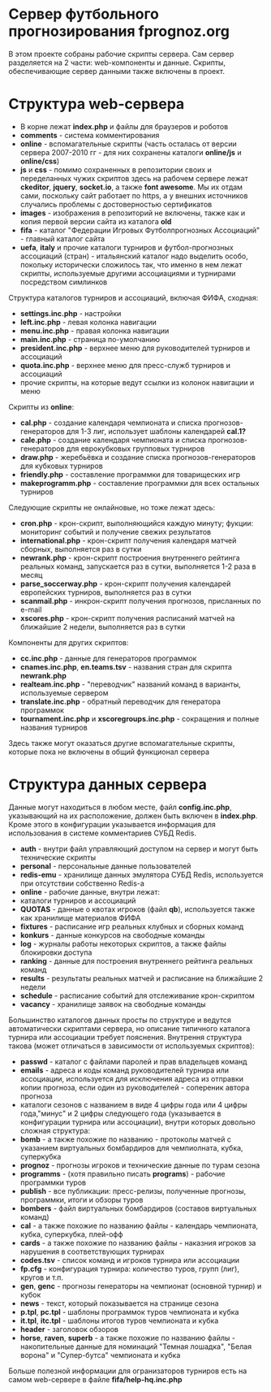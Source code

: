# Сервер футбольного прогнозирования fprognoz.org
В этом проекте собраны рабочие скрипты сервера.
Сам сервер разделяется на 2 части: web-компоненты и данные.
Скрипты, обеспечивающие сервер данными также включены в проект.
# Структура web-сервера
* В корне лежат **index.php** и файлы для браузеров и роботов
* **comments** - система комментирования
* **online** - вспомагательные скрипты (часть осталась от версии сервера 2007-2010 гг - для них сохранены каталоги **online/js** и **online/css**)
* **js** и **css** - помимо сохраненных в репозитории своих и переделанных чужих скриптов здесь на рабочем сервере лежат **ckeditor**, **jquery**, **socket.io**, а также **font awesome**. Мы их отдам сами, поскольку сайт работает по https, а у внешних источников случались проблемы с достоверностью сертификатов
* **images** - изображения в репозиторий не включены, также как и копия первой версии сайта из каталога **old**
* **fifa** - каталог "Федерации Игровых Футболпрогнозных Ассоциаций" - главный каталог сайта
* **uefa**, **italy** и прочие каталоги турниров и футбол-прогнозных ассоциаций (стран) - итальянский каталог надо выделить особо, покольку исторически сложилось так, что именно в нем лежат скрипты, используемые другими ассоциациями и турнирами посредством симлинков

Структура каталогов турниров и ассоциаций, включая ФИФА, сходная:
* **settings.inc.php** - настройки
* **left.inc.php** - левая колонка навигации
* **menu.inc.php** - правая колонка навигации
* **main.inc.php** - страница по-умолчанию
* **president.inc.php** - верхнее меню для руководителей турниров и ассоциаций
* **quota.inc.php** - верхнее меню для пресс-служб турниров и ассоциаций
* прочие скрипты, на которые ведут ссылки из колонок навигации и меню

Скрипты из **online**:
* **cal.php** - создание календаря чемпионата и списка прогнозов-генераторов для 1-3 лиг, использует шаблоны календарей **cal.1?**
* **cale.php** - создание календаря чемпионата и списка прогнозов-генераторов для еврокубковых групповых турниров
* **draw.php** - жеребьёвка и создание списка прогнозов-генераторов для кубковых турниров
* **friendly.php** - составление программки для товарищеских игр 
* **makeprogramm.php** - составление программки для всех остальных турниров

Следующие скрипты не онлайновые, но тоже лежат здесь:
* **cron.php** - крон-скрипт, выполняющийся каждую минуту; фукции: мониторинг событий и получение свежих результатов
* **international.php** - крон-скрипт получения календаря матчей сборных, выполняется раз в сутки 
* **newrank.php** - крон-скрипт построения внутреннего рейтинга реальных команд, запускается раз в сутки, выполняется 1-2 раза в месяц 
* **parse_soccerway.php** - крон-скрипт получения календарей европейских турниров, выполняется раз в сутки
* **scanmail.php** - инкрон-скрипт получения прогнозов, присланных по e-mail
* **xscores.php** - крон-скрипт получения расписаний матчей на ближайшие 2 недели, выполняется раз в сутки

Компоненты для других скриптов:
* **cc.inc.php** - данные для генераторов программок
* **cnames.inc.php**, **en.teams.tsv** - названия стран для скрипта **newrank.php**
* **realteam.inc.php** - "переводчик" названий команд в варианты, используемые сервером  
* **translate.inc.php** - обратный переводчик для генератора программок 
* **tournament.inc.php** и **xscoregroups.inc.php** - сокращения и полные названия турниров 

Здесь также могут оказаться другие вспомагательные скрипты, которые пока не включены в общий функционал сервера

# Структура данных сервера
Данные могут находиться в любом месте, файл **config.inc.php**, указывающий на их расположение, должен быть включен в **index.php**.
Кроме этого в конфигурации указывается информация для использования в системе комментариев СУБД Redis.
* **auth** - внутри файл управляющий доступом на сервер и могут быть технические скрипты 
* **personal** - персональные данные пользователей
* **redis-emu** - хранилище данных эмулятора СУБД Redis, используется при отсутствии собственно Redis-а
* **online** - рабочие данные, внутри лежат:
* каталоги турниров и ассоциаций
* **QUOTAS** - данные о квотах игроков (файл **qb**), используется также как хранилище материалов ФИФА
* **fixtures** - расписание игр реальных клубных и сборных команд
* **konkurs** - данные конкурсов на свободные команды
* **log** - журналы работы некоторых скриптов, а также файлы блокировки доступа
* **ranking** - данные для построения внутреннего рейтинга реальных команд
* **results** - результаты реальных матчей и расписание на ближайшие 2 недели
* **schedule** - расписание событий для отслеживание крон-скриптом
* **vacancy** - хранилище заявок на свободные команды

Большинство каталогов данных просты по структуре и ведутся автоматически скриптами сервера, но описание типичного каталога турнира или ассоциации требует пояснения. Внутрення структура такова (может отличаться в зависимости от используемых скриптов):
* **passwd** - каталог с файлами паролей и прав владельцев команд 
* **emails** - адреса и коды команд руководителей турнира или ассоциации, используется для исключения адреса из отправки копии прогноза, если один из руководителей - сопереник автора прогноза
* каталоги сезонов с названием в виде 4 цифры года или 4 цифры года,"минус" и 2 цифры следующего года (указывается в конфигурации турнира или ассоциации), внутри которых довольно сложная структура:
* **bomb** - а также похожие по названию - протоколы матчей с указанием виртуальных бомбардиров для чемпиолната, кубка, суперкубка
* **prognoz** - прогнозы игроков и технические данные по турам сезона 
* **programms** - (хотя правильно писать **programs**) - рабочие программки туров
* **publish** - все публикации: пресс-релизы, полученные прогнозы, программки, итоги и обзоры туров 
* **bombers** - файл виртуальных бомбардиров (составов виртуальных команд)
* **cal** - а также похожие по названию файлы - календарь чемпионата, кубка, суперкубка, плей-офф
* **cards** - а также похожие по названию файлы - наказния игроков за нарушения в соответствующих турнирах
* **codes.tsv** - список команд и игроков турнира или ассоциации
* **fp.cfg** - конфигурация турнира: количество туров, групп (лиг), кругов и т.п.
* **gen**, **genc** - прогнозы генераторы на чемпионат (основной турнир) и кубок
* **news** - текст, который показывается на странице сезона
* **p.tpl**, **pc.tpl** - шаблоны программок туров чемпионата и кубка
* **it.tpl**, **itc.tpl** - шаблоны итогов туров чемпионата и кубка
* **header** - заголовок обзоров
* **horse**, **raven**, **superb** - а также похожие по названию файлы - накопительные данные для номинаций "Темная лошадка", "Белая ворона" и "Супер-бутса" чемпионата и кубка

Больше полезной информации для огранизаторов турниров есть на самом web-сервере в файле **fifa/help-hq.inc.php**

